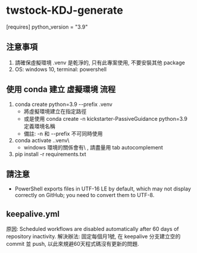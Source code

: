 # twstock-KDJ-generate

[requires]
python_version = "3.9"


## 注意事項
1. 請確保虛擬環境 .venv 是乾淨的, 只有此專案使用, 不要安裝其他 package
2. OS: windows 10, terminal: powershell

## 使用 conda 建立 虛擬環境 流程
1. conda create python=3.9 --prefix .venv
    - 將虛擬環境建立在指定路徑
    - 或是使用 conda create -n kickstarter-PassiveGuidance python=3.9 定義環境名稱
    - 備註: -n 和 --prefix 不可同時使用
2. conda activate .\.venv\
    - windows 環境的關係會有\ , 請盡量用 tab autocomplement
3. pip install -r requirements.txt

## 請注意
- PowerShell exports files in UTF-16 LE by default, which may not display correctly on GitHub; you need to convert them to UTF-8.


## keepalive.yml

原因: Scheduled workflows are disabled automatically after 60 days of repository inactivity.
解決辦法: 固定每個月1號, 在 keepalive 分支建立空的 commit 並 push, 以此來規避60天程式碼沒有更新的問題.
